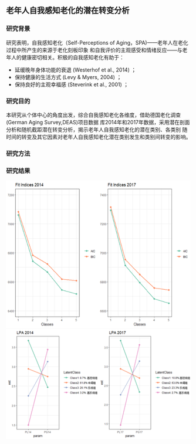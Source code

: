 ## 老年人自我感知老化的潜在转变分析

### 研究背景
研究表明，自我感知老化（Self-Perceptions of Aging，SPA)——老年人在老化过程中所产生的来源于老化刻板印象
和自我评价的主观感受和情绪反应——与老年人的健康密切相关。积极的自我感知老化有助于：
- 延缓晚年身体功能的衰退 (Westerhof et al., 2014) ；
- 保持健康的生活方式     (Levy & Myers, 2004) ；
- 保持良好的主观幸福感   (Steverink et al., 2001) ；

### 研究目的
本研究从个体中心的角度出发，综合自我感知老化各维度，借助德国老化调查(German Aging Survey,DEAS)项目数据
库2014年和2017年数据，采用潜在剖面分析和随机截距潜在转变分析，揭示老年人自我感知老化的潜在类别、各类别
随时间的转变及其它因素对老年人自我感知老化潜在类别发生和类别间转变的影响。


### 研究方法

### 研究结果
![拟合指数](picture/fit.png)
![拟合指数](picture/cat.png)
